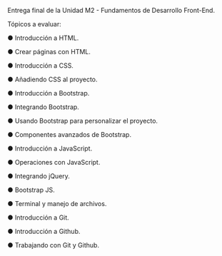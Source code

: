 Entrega final de la Unidad M2 - Fundamentos de Desarrollo Front-End.

Tópicos a evaluar:

● Introducción a HTML.

● Crear páginas con HTML.

● Introducción a CSS.

● Añadiendo CSS al proyecto.

● Introducción a Bootstrap.

● Integrando Bootstrap.

● Usando Bootstrap para personalizar el proyecto.

● Componentes avanzados de Bootstrap.

● Introducción a JavaScript.

● Operaciones con JavaScript.

● Integrando jQuery.

● Bootstrap JS.

● Terminal y manejo de archivos.

● Introducción a Git.

● Introducción a Github.

● Trabajando con Git y Github.
